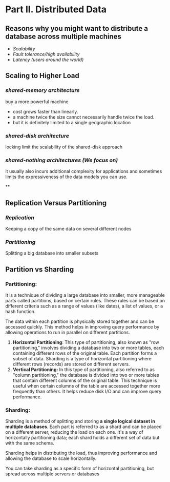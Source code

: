 # Part II. Distributed Data

## Reasons why you might want to distribute a database across multiple machines

- *Scalability*
- *Fault tolerance/high availability*
- *Latency (users around the world)*

## **Scaling to Higher Load**

### *shared-memory architecture*

buy a more powerful machine

- cost grows faster than linearly.
- a machine twice the size cannot necessarily handle twice the load.
- but it is definitely limited to a single geographic location

### *shared-disk architecture*

locking limit the scalability of the shared-disk approach

### *shared-nothing architectures (We focus on)*

it usually also incurs additional complexity for applications and sometimes limits the expressiveness of the data models you can use.

**

## **Replication Versus Partitioning**

### *Replication*

Keeping a copy of the same data on several different nodes

### *Partitioning*

Splitting a big database into smaller subsets

## Partition vs Sharding

### Partitioning:

It is a technique of dividing a large database into smaller, more manageable parts called partitions, based on certain rules. These rules can be based on different criteria such as a range of values (like dates), a list of values, or a hash function. 

The data within each partition is physically stored together and can be accessed quickly. This method helps in improving query performance by allowing operations to run in parallel on different partitions.

1. **Horizontal Partitioning**: This type of partitioning, also known as "row partitioning," involves dividing a database into two or more tables, each containing different rows of the original table. Each partition forms a subset of data. Sharding is a type of horizontal partitioning where different rows (records) are stored on different servers.
2. **Vertical Partitioning:** In this type of partitioning, also referred to as "column partitioning," the database is divided into two or more tables that contain different columns of the original table. This technique is useful when certain columns of the table are accessed together more frequently than others. It helps reduce disk I/O and can improve query performance.

### Sharding:

Sharding is a method of splitting and storing **a single logical dataset in multiple databases**. Each part is referred to as a shard and can be placed on a different server, reducing the load on each one. It's a way of horizontally partitioning data; each shard holds a different set of data but with the same schema.

 Sharding helps in distributing the load, thus improving performance and allowing the database to scale horizontally.

You can take sharding as a specific form of horizontal partitioning, but spread across multiple servers or databases